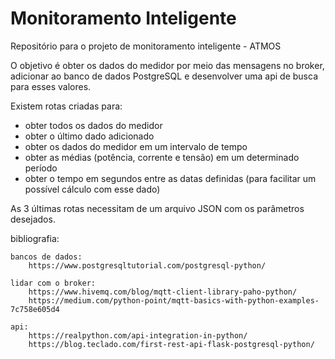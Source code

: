 # Monitoramento Inteligente

Repositório para o projeto de monitoramento inteligente - ATMOS

O objetivo é obter os dados do medidor por meio das mensagens no broker, adicionar ao banco de dados PostgreSQL e desenvolver uma api de busca para esses valores.

Existem rotas criadas para:
- obter todos os dados do medidor
- obter o último dado adicionado
- obter os dados do medidor em um intervalo de tempo
- obter as médias (potência, corrente e tensão) em um determinado período
- obter o tempo em segundos entre as datas definidas (para facilitar um possível cálculo com esse dado)

As 3 últimas rotas necessitam de um arquivo JSON com os parâmetros desejados.

bibliografia:

    bancos de dados:
        https://www.postgresqltutorial.com/postgresql-python/

    lidar com o broker:
        https://www.hivemq.com/blog/mqtt-client-library-paho-python/
        https://medium.com/python-point/mqtt-basics-with-python-examples-7c758e605d4

    api:
        https://realpython.com/api-integration-in-python/
        https://blog.teclado.com/first-rest-api-flask-postgresql-python/
